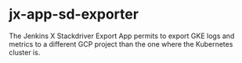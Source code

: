 # jx-app-sd-exporter

The Jenkins X Stackdriver Export App permits to export GKE logs and metrics to a different GCP project than the one where the Kubernetes cluster is.
